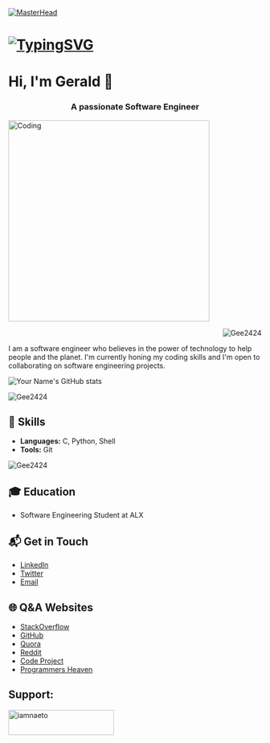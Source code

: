 [![MasterHead](https://developers.giphy.com/branch/master/static/api-512d36c09662682717108a38bbb5c57d.gif)](https://github.com/Gee2424)
# [![TypingSVG](https://readme-typing-svg.demolab.com?lines=Hey!+You+Are+Welcome+To+My+Profile;My+Name+Is+GERALD;I+Am+Passionate+About+Coding;I+Learn+By+Doing)](https://git.io/typing-svg)
# Hi, I'm Gerald 👋
<h3 align="center">A passionate Software Engineer</h3>
<img align="" alt="Coding" width="400" src="https://cdn.dribbble.com/users/1162077/screenshots/3848914/programmer.gif">

<p align="right"> <img src="https://komarev.com/ghpvc/?username=Gee2424&label=Profile%20views&color=0e75b6&style=flat" alt="Gee2424" /> </p>


I am a software engineer who believes in the power of technology to help people and the planet. I'm currently honing my coding skills and I'm open to collaborating on software engineering projects.

![Your Name's GitHub stats](https://github-readme-stats.vercel.app/api?username=Gee2424&show_icons=true&theme=radical)

<p><img align="center" src="https://github-readme-streak-stats.herokuapp.com/?user=Gee2424&&theme=tokyonight" alt="Gee2424" /></p>


## 🚀 Skills

- **Languages:** C, Python, Shell
- **Tools:** Git
<p><img src="https://github-readme-stats.vercel.app/api/top-langs?username=Gee2424&show_icons=true&locale=en&layout=compact&theme=tokyonight" alt="Gee2424" /></p>

## 🎓 Education

- Software Engineering Student at ALX


## 📬 Get in Touch

- [LinkedIn](https://linkedin.com/in/your-linkedin-username)
- [Twitter](https://twitter.com/your-twitter-handle)
- [Email](mailto:your-email@example.com)

## 🌐 Q&A Websites

- [StackOverflow](https://stackoverflow.com/users/your-user-id)
- [GitHub](https://github.com/Gee2424)
- [Quora](https://quora.com/profile/your-profile-name)
- [Reddit](https://stackexchange.com/users/your-user-id)
- [Code Project](https://www.codeproject.com/Members/your-username)
- [Programmers Heaven](http://www.programmersheaven.com/user/your-username)





<h2 align="left">Support:</h2>
<p><a href="https://bmc.link/gkm18686C"> <img align="left" src="https://cdn.buymeacoffee.com/buttons/v2/default-yellow.png" height="50" width="210" alt="iamnaeto" /></a></p><br><br><br><br><br>
